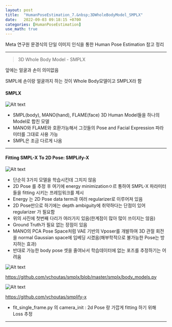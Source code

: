 ```yaml
---
layout: post
title:  "HumanPoseEstimation_7.&nbsp;3DWholeBodyModel_SMPLX"
date:   2022-09-03 09:18:15 +0700
categories: [HumanPoseEstimation]
use_math: true
---
```


Meta 연구원 문경식의 단일 이미지 인식을 통한 Human Pose Estimation 참고 정리

---

> 3D Whole Body Model - SMPLX

앞에는 얼굴과 손이 의미없음

SMPL에 손이랑 얼굴까지 하는 것이 Whole Body모델이고 SMPLX라 함


#### SMPLX

![Alt text](http://leesangwon0114.github.io/static/img/HumanPoseEstimation/7.1.png)

- SMPL(body), MANO(hand), FLAME(face) 3D Human Model들을 하나의 Model로 합친 모델
- MANO와 FLAME와 호환가능해서 그것들의 Pose and Facial Expression 파라미터를 그대로 사용 가능
- SMPL은 조금 다르게 나옴

---

#### Fitting SMPL-X To 2D Pose: SMPLify-X

![Alt text](http://leesangwon0114.github.io/static/img/HumanPoseEstimation/7.2.png)


- 단순히 3가지 모델을 학습시킨데 그치지 않음
- 2D Pose 를 추정 후 여기에 energy minimizationㅇ르 통하여 SMPL-X 파라미터들을 fitting 시키는 프레임워크를 제시
- Energy 는 2D Pose data term과 여러 regularizer로 이루어져 있음
- 2D Pose만으로 하기에는 depth ambiguity에 취약하다는 단점이 있어 regularizer 가 필요함
- 위의 사진에 첫번째 다리가 여러가지 있음(한계점이 많아 많이 쓰이지는 않음)
- Ground Truth가 필요 없는 장점이 있음
- MANO의 PCA Pose Space처럼 VAE 기반의 Vposer를 개발하여 3D 관절 회전을 normal Gaussian space에 임베딩 시켰음(해부학적으로 불가능한 Pose는 방지하는 효과)
- 반대로 가능한 body pose 셋을 줄여놔서 학습데이터에 없는 포즈를 추정하기는 어려움

![Alt text](http://leesangwon0114.github.io/static/img/HumanPoseEstimation/7.3.png)

https://github.com/vchoutas/smplx/blob/master/smplx/body_models.py

![Alt text](http://leesangwon0114.github.io/static/img/HumanPoseEstimation/7.4.png)

https://github.com/vchoutas/smplify-x

- fit_single_frame.py 의 camera_init : 2d Pose 랑 가깝게 fitting 하기 위해 Loss 추정

---
